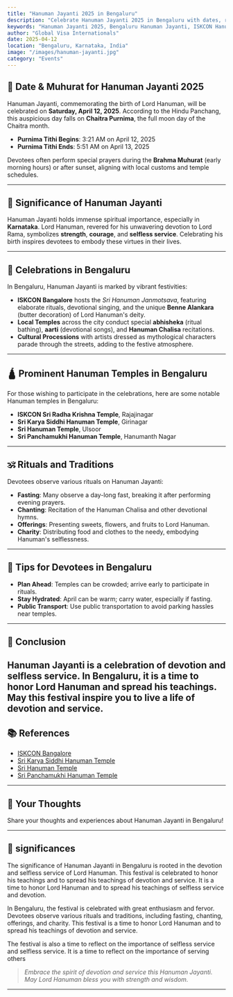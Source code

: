 ```yaml
---
title: "Hanuman Jayanti 2025 in Bengaluru"
description: "Celebrate Hanuman Jayanti 2025 in Bengaluru with dates, rituals, temples, and festivities. Learn about the significance and how Karnataka honors Lord Hanuman's birth."
keywords: "Hanuman Jayanti 2025, Bengaluru Hanuman Jayanti, ISKCON Hanuman festival, Karnataka Hindu festivals, April 2025 Hindu festivals, Hanuman temples Bangalore"
author: "Global Visa Internationals"
date: 2025-04-12
location: "Bengaluru, Karnataka, India"
image: "/images/hanuman-jayanti.jpg"
category: "Events"
---
```



## 📅 Date & Muhurat for Hanuman Jayanti 2025

Hanuman Jayanti, commemorating the birth of Lord Hanuman, will be celebrated on **Saturday, April 12, 2025**. According to the Hindu Panchang, this auspicious day falls on **Chaitra Purnima**, the full moon day of the Chaitra month.

- **Purnima Tithi Begins**: 3:21 AM on April 12, 2025  
- **Purnima Tithi Ends**: 5:51 AM on April 13, 2025

Devotees often perform special prayers during the **Brahma Muhurat** (early morning hours) or after sunset, aligning with local customs and temple schedules.

---

## 🙏 Significance of Hanuman Jayanti

Hanuman Jayanti holds immense spiritual importance, especially in **Karnataka**. Lord Hanuman, revered for his unwavering devotion to Lord Rama, symbolizes **strength**, **courage**, and **selfless service**. Celebrating his birth inspires devotees to embody these virtues in their lives.

---

## 🎉 Celebrations in Bengaluru

In Bengaluru, Hanuman Jayanti is marked by vibrant festivities:

- **ISKCON Bangalore** hosts the *Sri Hanuman Janmotsava*, featuring elaborate rituals, devotional singing, and the unique **Benne Alankara** (butter decoration) of Lord Hanuman's deity.
- **Local Temples** across the city conduct special **abhisheka** (ritual bathing), **aarti** (devotional songs), and **Hanuman Chalisa** recitations.
- **Cultural Processions** with artists dressed as mythological characters parade through the streets, adding to the festive atmosphere.

---

## 🛕 Prominent Hanuman Temples in Bengaluru

For those wishing to participate in the celebrations, here are some notable Hanuman temples in Bengaluru:

- **ISKCON Sri Radha Krishna Temple**, Rajajinagar  
- **Sri Karya Siddhi Hanuman Temple**, Girinagar  
- **Sri Hanuman Temple**, Ulsoor  
- **Sri Panchamukhi Hanuman Temple**, Hanumanth Nagar  

---

## 🕉️ Rituals and Traditions

Devotees observe various rituals on Hanuman Jayanti:

- **Fasting**: Many observe a day-long fast, breaking it after performing evening prayers.
- **Chanting**: Recitation of the Hanuman Chalisa and other devotional hymns.
- **Offerings**: Presenting sweets, flowers, and fruits to Lord Hanuman.
- **Charity**: Distributing food and clothes to the needy, embodying Hanuman's selflessness.

---

## 📌 Tips for Devotees in Bengaluru

- **Plan Ahead**: Temples can be crowded; arrive early to participate in rituals.
- **Stay Hydrated**: April can be warm; carry water, especially if fasting.
- **Public Transport**: Use public transportation to avoid parking hassles near temples.

---

## 📝 Conclusion

Hanuman Jayanti is a celebration of devotion and selfless service. In Bengaluru, it is a time to honor Lord Hanuman and spread his teachings. May this festival inspire you to live a life of devotion and service.
---

## 📚 References

- [ISKCON Bangalore](https://www.iskconbangalore.org/)
- [Sri Karya Siddhi Hanuman Temple](https://www.srikaryasiddhi.com/)
- [Sri Hanuman Temple](https://www.srihanuman.org/)
- [Sri Panchamukhi Hanuman Temple](https://www.sripanchamukhihanuman.org/)

---

## 📣 Your Thoughts

Share your thoughts and experiences about Hanuman Jayanti in Bengaluru!

---

## 📝 significances

The significance of Hanuman Jayanti in Bengaluru is rooted in the devotion and selfless service of Lord Hanuman. This festival is celebrated to honor his teachings and to spread his teachings of devotion and service. It is a time to honor Lord Hanuman and to spread his teachings of selfless service and devotion.

In Bengaluru, the festival is celebrated with great enthusiasm and fervor. Devotees observe various rituals and traditions, including fasting, chanting, offerings, and charity. This festival is a time to honor Lord Hanuman and to spread his teachings of devotion and service.

The festival is also a time to reflect on the importance of selfless service and selfless service. It is a time to reflect on the importance of serving others 

> *Embrace the spirit of devotion and service this Hanuman Jayanti.  
May Lord Hanuman bless you with strength and wisdom.*

---


